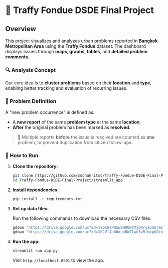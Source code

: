 # 🧠 Traffy Fondue DSDE Final Project

## Overview

This project visualizes and analyzes urban problems reported in **Bangkok Metropolitan Area** using the **Traffy Fondue** dataset. The dashboard displays issues through **maps, graphs, tables**, and **detailed problem comments**.

### 🔍 Analysis Concept

Our core idea is to **cluster problems** based on their **location** and **type**, enabling better tracking and evaluation of recurring issues.

### 📌 Problem Definition

A "new problem occurrence" is defined as:

- A **new report** of the same **problem type** at the same **location**,  
- **After** the original problem has been marked as **resolved**.

> 🔁 Multiple reports **before** the issue is resolved are counted as **one** problem, to prevent duplication from citizen follow-ups.


### 🚀 How to Run

1. **Clone the repository:**

   ```bash
   git clone https://github.com/subhakritsc/Traffy-Fondue-DSDE-Final-Project.git
   cd Traffy-Fondue-DSDE-Final-Project/streamlit_app

2. **Install dependencies:**

   ```bash
   pip install -r requirements.txt

3. **Set up data files:**

   Run the following commands to download the necessary CSV files:
   ```bash
   gdown "https://drive.google.com/uc?id=1YQKG7PWSw9H8ONYXjORrya5SGreIeHme" #changed later
   gdown "https://drive.google.com/uc?id=1GJVlJnb6duoBW7lwe5vRtmipUQLnpDwb"

4. **Run the app:**

   ```bash
   streamlit run app.py
   ```

   Visit `http://localhost:8501` to view the app.

